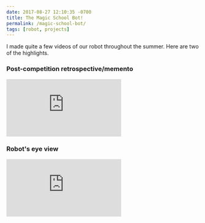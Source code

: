 ```yaml
---
date: 2017-08-27 12:10:35 -0700
title: The Magic School Bot!
permalink: /magic-school-bot/
tags: [robot, projects]
---
```

I made quite a few videos of our robot throughout the summer. Here are two of the highlights.

### Post-competition retrospective/memento

<div class="video"><iframe src="https://www.youtube.com/embed/PCNbXAErK9I" frameborder="0" allowfullscreen></iframe></div>

### Robot's eye view

<div class="video"><iframe src="https://www.youtube.com/embed/zHQu59vVjaE" frameborder="0" allowfullscreen></iframe></div>